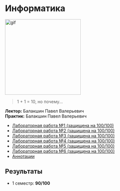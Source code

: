 # Информатика

<img alt="gif" src="https://media1.tenor.com/m/wilYo_7wGKYAAAAC/new-game-ahagon-umiko-programming.gif" height="250">

> 1 + 1 = 10, но почему...

**Лектор:**  Балакшин Павел Валерьевич <br>
**Практик:**  Балакшин Павел Валерьевич

- [Лабораторная работа №1 (защищена на 100/100)](./1%20Лабораторная%20работа)
- [Лабораторная работа №2 (защищена на 100/100)](./2%20Лабораторная%20работа)
- [Лабораторная работа №3 (защищена на 100/100)](./3%20Лабораторная%20работа)
- [Лабораторная работа №4 (защищена на 100/100)](./4%20Лабораторная%20работа)
- [Лабораторная работа №5 (защищена на 100/100)](./5%20Лабораторная%20работа)
- [Лабораторная работа №6 (защищена на 100/100)](./6%20Лабораторная%20работа)
- [Аннотации](./Аннотации)


## Результаты

- 1 семестр: **90/100**
